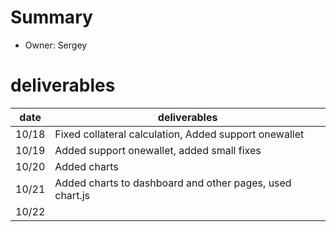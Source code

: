 # Summary
* Owner: Sergey

# deliverables
| date  | deliverables |
|--- | ---|
| 10/18  | Fixed collateral calculation, Added support onewallet |
| 10/19  | Added support onewallet, added small fixes |
| 10/20  | Added charts |
| 10/21  | Added charts to dashboard and other pages, used chart.js |
| 10/22  |  |
 
